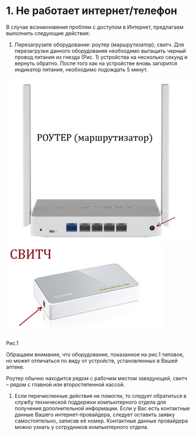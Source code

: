 # 1. Не работает интернет/телефон

В случае возникновения проблем с доступом в Интернет, предлагаем выполнить следующие действия:

1. Перезагрузите оборудование: роутер (маршрутизатор); свитч. Для перезагрузки данного оборудования необходимо вытащить черный провод питания из гнезда (Рис. 1) устройства на несколько секунд и вернуть обратно. После того как на устройстве вновь загорится индикатор питания, необходимо подождать 5 минут.

![](.gitbook/assets/0) ![](.gitbook/assets/1)

Рис.1

Обращаем внимание, что оборудование, показанное на рис.1 типовое, но может отличаться по виду от устройств, установленных в Вашей аптеке.

Роутер обычно находится рядом с рабочим местом заведующей, свитч – рядом с главной или второстепенной кассой.

1. Если перечисленные действия не помогли, то следует обратиться в службу технической поддержки компьютерного отдела для получения дополнительной информации. Если у Вас есть контактные данные Вашего интернет-провайдера, следует оставить заявку самостоятельно, записав её номер. Контактные данные провайдера можно узнать у сотрудников компьютерного отдела.
